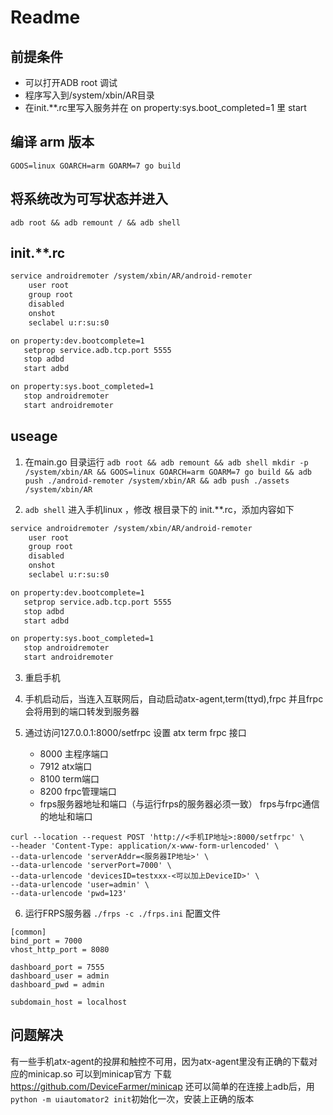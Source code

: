 # Readme

## 前提条件

- 可以打开ADB root 调试
- 程序写入到/system/xbin/AR目录
- 在init.**.rc里写入服务并在 on property:sys.boot_completed=1 里 start

## 编译 arm 版本

`GOOS=linux GOARCH=arm GOARM=7 go build`

## 将系统改为可写状态并进入

`adb root && adb remount / && adb shell`

## init.**.rc

``` sh
service androidremoter /system/xbin/AR/android-remoter
    user root
    group root
    disabled
    onshot
    seclabel u:r:su:s0

on property:dev.bootcomplete=1
   setprop service.adb.tcp.port 5555
   stop adbd
   start adbd

on property:sys.boot_completed=1
   stop androidremoter
   start androidremoter
```

## useage

1. 在main.go 目录运行
`adb root && adb remount && adb shell mkdir -p /system/xbin/AR && GOOS=linux GOARCH=arm GOARM=7 go build && adb push ./android-remoter /system/xbin/AR && adb push ./assets /system/xbin/AR`



1. `adb shell` 进入手机linux ，修改 根目录下的 init.**.rc，添加内容如下

``` sh
service androidremoter /system/xbin/AR/android-remoter
    user root
    group root
    disabled
    onshot
    seclabel u:r:su:s0

on property:dev.bootcomplete=1
   setprop service.adb.tcp.port 5555
   stop adbd
   start adbd

on property:sys.boot_completed=1
   stop androidremoter
   start androidremoter
```

3. 重启手机

4. 手机启动后，当连入互联网后，自动启动atx-agent,term(ttyd),frpc 并且frpc会将用到的端口转发到服务器

5. 通过访问127.0.0.1:8000/setfrpc 设置 atx term frpc 接口
   - 8000 主程序端口
   - 7912 atx端口
   - 8100 term端口
   - 8200 frpc管理端口
   - frps服务器地址和端口（与运行frps的服务器必须一致） frps与frpc通信的地址和端口

```
curl --location --request POST 'http://<手机IP地址>:8000/setfrpc' \
--header 'Content-Type: application/x-www-form-urlencoded' \
--data-urlencode 'serverAddr=<服务器IP地址>' \
--data-urlencode 'serverPort=7000' \
--data-urlencode 'devicesID=testxxx-<可以加上DeviceID>' \
--data-urlencode 'user=admin' \
--data-urlencode 'pwd=123'
```

6. 运行FRPS服务器
`./frps -c ./frps.ini`
配置文件
```
[common]
bind_port = 7000
vhost_http_port = 8080

dashboard_port = 7555
dashboard_user = admin
dashboard_pwd = admin

subdomain_host = localhost
```

## 问题解决
有一些手机atx-agent的投屏和触控不可用，因为atx-agent里没有正确的下载对应的minicap.so
可以到minicap官方 下载 https://github.com/DeviceFarmer/minicap
还可以简单的在连接上adb后，用`python -m uiautomator2 init`初始化一次，安装上正确的版本
